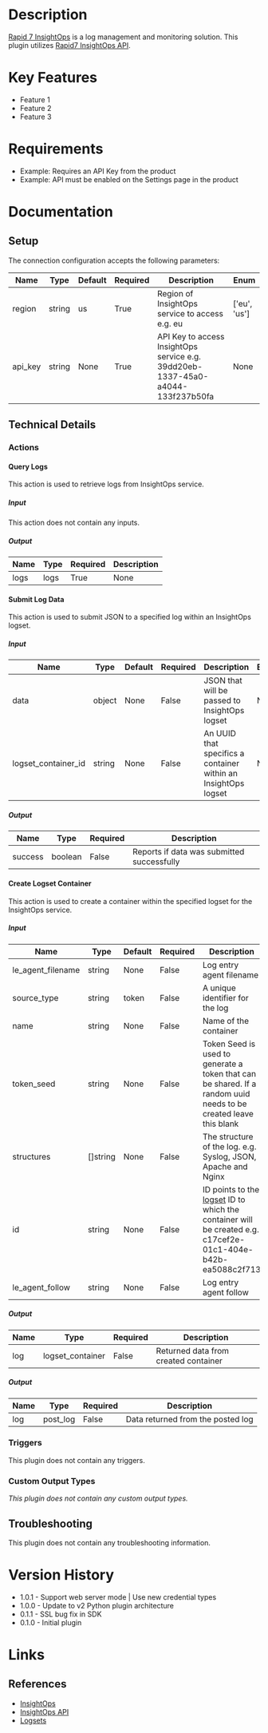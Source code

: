 # Description

[Rapid 7 InsightOps](https://insightops.help.rapid7.com/docs) is a log management and monitoring solution.
This plugin utilizes [Rapid7 InsightOps API](https://insightops.help.rapid7.com/docs).

# Key Features

* Feature 1
* Feature 2
* Feature 3

# Requirements

* Example: Requires an API Key from the product
* Example: API must be enabled on the Settings page in the product

# Documentation

## Setup

The connection configuration accepts the following parameters:

|Name|Type|Default|Required|Description|Enum|
|----|----|-------|--------|-----------|----|
|region|string|us|True|Region of InsightOps service to access e.g. eu|['eu', 'us']|
|api_key|string|None|True|API Key to access InsightOps service e.g. 39dd20eb-1337-45a0-a4044-133f237b50fa|None|

## Technical Details

### Actions

#### Query Logs

This action is used to retrieve logs from InsightOps service.

##### Input

This action does not contain any inputs.

##### Output

|Name|Type|Required|Description|
|----|----|--------|-----------|
|logs|logs|True|None|

#### Submit Log Data

This action is used to submit JSON to a specified log within an InsightOps logset.

##### Input

|Name|Type|Default|Required|Description|Enum|
|----|----|-------|--------|-----------|----|
|data|object|None|False|JSON that will be passed to InsightOps logset|None|
|logset_container_id|string|None|False|An UUID that specifics a container within an InsightOps logset|None|

##### Output

|Name|Type|Required|Description|
|----|----|--------|-----------|
|success|boolean|False|Reports if data was submitted successfully|

#### Create Logset Container

This action is used to create a container within the specified logset for the InsightOps service.

##### Input

|Name|Type|Default|Required|Description|Enum|
|----|----|-------|--------|-----------|----|
|le_agent_filename|string|None|False|Log entry agent filename|None|
|source_type|string|token|False|A unique identifier for the log|None|
|name|string|None|False|Name of the container|None|
|token_seed|string|None|False|Token Seed is used to generate a token that can be shared. If a random uuid needs to be created leave this blank|None|
|structures|[]string|None|False|The structure of the log. e.g. Syslog, JSON, Apache and Nginx|None|
|id|string|None|False|ID points to the [logset](https://insightops.help.rapid7.com/docs/using-log-search) ID to which the container will be created e.g. c17cef2e-01c1-404e-b42b-ea5088c2f713|None|
|le_agent_follow|string|None|False|Log entry agent follow|None|

##### Output

|Name|Type|Required|Description|
|----|----|--------|-----------|
|log|logset_container|False|Returned data from created container|

##### Output

|Name|Type|Required|Description|
|----|----|--------|-----------|
|log|post_log|False|Data returned from the posted log|

### Triggers

This plugin does not contain any triggers.

### Custom Output Types

_This plugin does not contain any custom output types._

## Troubleshooting

This plugin does not contain any troubleshooting information.

# Version History

* 1.0.1 - Support web server mode | Use new credential types
* 1.0.0 - Update to v2 Python plugin architecture
* 0.1.1 - SSL bug fix in SDK
* 0.1.0 - Initial plugin

# Links

## References

* [InsightOps](https://www.rapid7.com/products/insightops/m)
* [InsightOps API](https://insightops.help.rapid7.com/docs)
* [Logsets](https://insightops.help.rapid7.com/docs/using-log-search)

